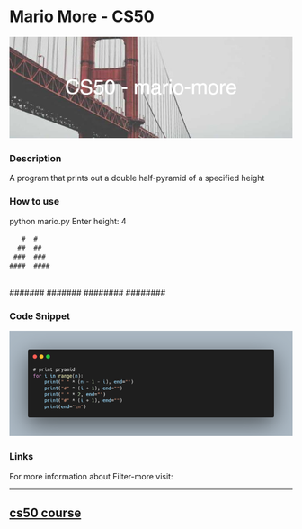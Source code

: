 # Mario More - CS50

![banner](/images/cs50mario-more.png)

### Description

A program that prints out a double half-pyramid of a specified height

### How to use

python mario.py
Enter height: 4

       #  #
      ##  ##
     ###  ###
    ####  ####
   #####  #####
  ######  ######
 #######  #######
########  ########

### Code Snippet

![code snippet](images/carbonpymario.png)

### Links

For more information about Filter-more visit: 

---------------------------------
[cs50 course](https://cs50.harvard.edu/x/2022/psets/6/mario/more/)
---------------------------------------------------------------

